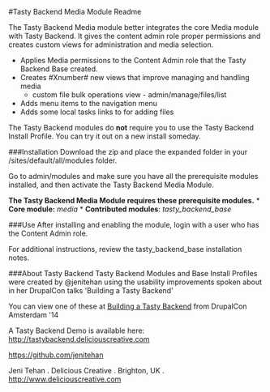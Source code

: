 
#Tasty Backend Media Module Readme

The Tasty Backend Media module better integrates the core Media module with Tasty Backend.  It gives the content admin role proper permissions and creates custom views for administration and media selection.


* Applies Media permissions to the Content Admin role that the Tasty Backend Base created.
* Creates #Xnumber# new views that improve managing and handling media
   * custom file bulk operations view - admin/manage/files/list
* Adds menu items to the navigation menu
* Adds some local tasks links to for adding files


The Tasty Backend modules do **not** require you to use the Tasty Backend Install Profile. You can try it out on a new install someday.

###Installation
Download the zip and place the expanded folder in your /sites/default/all/modules folder.

Go to admin/modules and make sure you have all the prerequisite modules installed, and then activate the Tasty Backend Media Module.

**The Tasty Backend Media Module requires these prerequisite modules.**
    * **Core module:** *media*
    * **Contributed modules**: *tasty_backend_base*

###Use
After installing and enabling the module, login with a user who has the Content Admin role. 

For additional instructions, review the tasty_backend_base installation notes.

###About Tasty Backend
Tasty Backend Modules and Base Install Profiles were created by @jenitehan using the usability improvements spoken about in her DrupalCon talks 'Building a Tasty Backend'

You can view one of these at [Building a Tasty Backend](https://amsterdam2014.drupal.org/session/building-tasty-backend.html) from DrupalCon Amsterdam '14

A Tasty Backend Demo is available here: http://tastybackend.deliciouscreative.com

https://github.com/jenitehan

Jeni Tehan . Delicious Creative . Brighton, UK .
http://www.deliciouscreative.com
